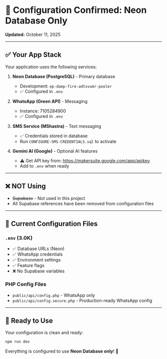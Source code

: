 # 📌 Configuration Confirmed: Neon Database Only

**Updated:** October 11, 2025

---

## ✅ Your App Stack

Your application uses the following services:

1. **Neon Database (PostgreSQL)** - Primary database
   - Development: `ep-damp-fire-adtxvumr-pooler`
   - ✅ Configured in `.env`

2. **WhatsApp (Green API)** - Messaging
   - Instance: 7105284900
   - ✅ Configured in `.env`

3. **SMS Service (MShastra)** - Text messaging
   - ✅ Credentials stored in database
   - Run `CONFIGURE-SMS-CREDENTIALS.sql` to activate

4. **Gemini AI (Google)** - Optional AI features
   - ⚠️ Get API key from: https://makersuite.google.com/app/apikey
   - Add to `.env` when ready

---

## ❌ NOT Using

- ~~Supabase~~ - Not used in this project
- All Supabase references have been removed from configuration files

---

## 📝 Current Configuration Files

### `.env` (3.0K)
- ✅ Database URLs (Neon)
- ✅ WhatsApp credentials
- ✅ Environment settings
- ✅ Feature flags
- ❌ No Supabase variables

### PHP Config Files
- `public/api/config.php` - WhatsApp only
- `public/api/config.secure.php` - Production-ready WhatsApp config

---

## 🚀 Ready to Use

Your configuration is clean and ready:
```bash
npm run dev
```

Everything is configured to use **Neon Database only**! 🎉

